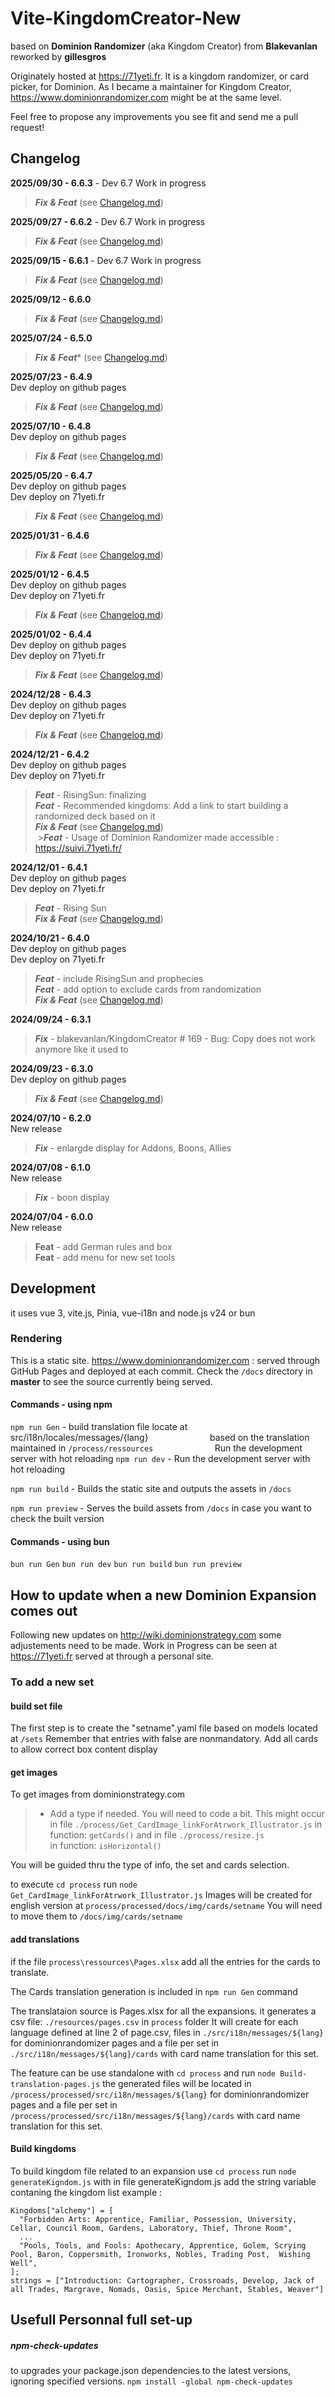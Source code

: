 # Vite-KingdomCreator-New

based on **Dominion Randomizer** (aka Kingdom Creator) from **Blakevanlan**  
reworked by **gillesgros**

Originately hosted at https://71yeti.fr.
It is a kingdom randomizer, or card picker, for Dominion.
As I became a maintainer for Kingdom Creator, https://www.dominionrandomizer.com might be at the same level.

Feel free to propose any improvements you see fit and send me a pull request!

## Changelog
**2025/09/30 - 6.6.3** - Dev 6.7 Work in progress
>***Fix & Feat*** (see [Changelog.md](./Changelog.md))

**2025/09/27 - 6.6.2** - Dev 6.7 Work in progress
>***Fix & Feat*** (see [Changelog.md](./Changelog.md))

**2025/09/15 - 6.6.1** - Dev 6.7 Work in progress
>***Fix & Feat*** (see [Changelog.md](./Changelog.md))

**2025/09/12 - 6.6.0**
>***Fix & Feat*** (see [Changelog.md](./Changelog.md))

**2025/07/24 - 6.5.0**  
>***Fix & Feat**** (see [Changelog.md](./Changelog.md))

**2025/07/23 - 6.4.9**  
Dev deploy on github pages  
>***Fix & Feat*** (see [Changelog.md](./Changelog.md))

**2025/07/10 - 6.4.8**  
Dev deploy on github pages    
>***Fix & Feat*** (see [Changelog.md](./Changelog.md))

**2025/05/20 - 6.4.7**  
Dev deploy on github pages  
Dev deploy on 71yeti.fr  
>***Fix & Feat*** (see [Changelog.md](./Changelog.md))

**2025/01/31 - 6.4.6**  
>***Fix & Feat*** (see [Changelog.md](./Changelog.md))

**2025/01/12 - 6.4.5**  
Dev deploy on github pages  
Dev deploy on 71yeti.fr  
>***Fix & Feat*** (see [Changelog.md](./Changelog.md))

**2025/01/02 - 6.4.4**  
Dev deploy on github pages  
Dev deploy on 71yeti.fr  
>***Fix & Feat*** (see [Changelog.md](./Changelog.md))

**2024/12/28 - 6.4.3**  
Dev deploy on github pages  
Dev deploy on 71yeti.fr  
>***Fix & Feat*** (see [Changelog.md](./Changelog.md))

**2024/12/21 - 6.4.2**  
Dev deploy on github pages  
Dev deploy on 71yeti.fr  
>***Feat*** - RisingSun: finalizing  
>***Feat*** - Recommended kingdoms: Add a link to start building a randomized deck based on it  
>***Fix & Feat*** (see [Changelog.md](./Changelog.md))  
 >***Feat*** - Usage of Dominion Randomizer made accessible : https://suivi.71yeti.fr/  

**2024/12/01 - 6.4.1**  
Dev deploy on github pages  
Dev deploy on 71yeti.fr  
>***Feat*** - Rising Sun  
>***Fix & Feat*** (see [Changelog.md](./Changelog.md))  

**2024/10/21 - 6.4.0**  
Dev deploy on github pages  
Dev deploy on 71yeti.fr  
>***Feat*** - include RisingSun and prophecies  
>***Feat*** - add option to exclude cards from randomization  
>***Fix & Feat*** (see [Changelog.md](./Changelog.md))  

**2024/09/24 - 6.3.1**  
>***Fix*** - blakevanlan/KingdomCreator # 169 - Bug: Copy does not work anymore like it used to  
  
**2024/09/23 - 6.3.0**  
Dev deploy on github pages  
>***Fix & Feat*** (see [Changelog.md](./Changelog.md))  

**2024/07/10 - 6.2.0**  
New release  
>***Fix*** - enlargde display for Addons, Boons, Allies  

**2024/07/08 - 6.1.0**  
New release  
>***Fix*** - boon display  

**2024/07/04 - 6.0.0**  
New release  
>**Feat** - add German rules and box  
>**Feat** - add menu for new set tools  

## Development
it uses vue 3, vite.js, Pinia, vue-i18n and node.js v24 or bun

### Rendering
This is a static site.
https://www.dominionrandomizer.com : served through GitHub Pages and deployed at each commit. Check the `/docs` directory in **master** to see the source currently being served.

#### Commands - using npm
`npm run Gen` - build translation file locate at src/i18n/locales/messages/{lang}
                        based on the translation maintained in `/process/ressources`
                        Run the development server with hot reloading 
`npm run dev` - Run the development server with hot reloading 

`npm run build` - Builds the static site and outputs the assets in `/docs`

`npm run preview` - Serves the build assets from `/docs` in case you want to check the built version
#### Commands - using bun
`bun run Gen`
`bun run dev`
`bun run build`
`bun run preview`

## How to update when a new Dominion Expansion comes out
Following new updates on http://wiki.dominionstrategy.com some adjustements need to be made.
Work in Progress can be seen at https://71yeti.fr served at through a personal site.

### To add a new set
#### build set file
The first step is to create the "setname".yaml file based on models located at `/sets`
Remember that entries with false are nonmandatory.
Add all cards to allow correct box content display

#### get images
To get images from dominionstrategy.com
> - Add a type if needed. You will need to code a bit.
>   This might occur in file `./process/Get_CardImage_linkForAtrwork_Illustrator.js`
>   in function: `getCards()`
>   and in file `./process/resize.js`  
>   in function: `isHorizontal()`

You will be guided thru the type of info, the set and cards selection.

to execute `cd process` run `node Get_CardImage_linkForAtrwork_Illustrator.js`
Images will be created for english version at `process/processed/docs/img/cards/setname`
You will need to move them to `/docs/img/cards/setname`

#### add translations
if the file `process\ressources\Pages.xlsx` add all the entries for the cards to translate.

The Cards translation generation is included in `npm run Gen` command

The translataion source is Pages.xlsx for all the expansions.
it generates a csv file: `./resources/pages.csv` in `process` folder
It will create for each language defined at line 2 of page.csv, files in 
`./src/i18n/messages/${lang}` for dominionrandomizer pages and
a file per set in `./src/i18n/messages/${lang}/cards` with card name translation for this set.

The feature can be use standalone with `cd process` and run `node Build-translation-pages.js`
the generated files will be located in `/process/processed/src/i18n/messages/${lang}` for dominionrandomizer pages and
a file per set in `/process/processed/src/i18n/messages/${lang}/cards` with card name translation for this set.

#### Build kingdoms
To build kingdom file related to an expansion use
`cd process` run `node generateKigndom.js`
with in file generateKigndom.js
add the string variable contaning the kingdom list 
example : 
```
Kingdoms["alchemy"] = [
  "Forbidden Arts: Apprentice, Familiar, Possession, University, Cellar, Council Room, Gardens, Laboratory, Thief, Throne Room",
  ...
  "Pools, Tools, and Fools: Apothecary, Apprentice, Golem, Scrying Pool, Baron, Coppersmith, Ironworks, Nobles, Trading Post,  Wishing Well",
];
strings = ["Introduction: Cartographer, Crossroads, Develop, Jack of all Trades, Margrave, Nomads, Oasis, Spice Merchant, Stables, Weaver"]
```


## Usefull Personnal full set-up

##### npm-check-updates 
to upgrades your package.json dependencies to the latest versions, ignoring specified versions.
`npm install -global npm-check-updates`